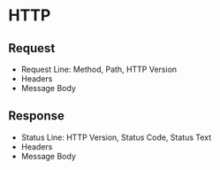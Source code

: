 # HTTP

## Request

- Request Line: Method, Path, HTTP Version
- Headers
- Message Body

## Response

- Status Line: HTTP Version, Status Code, Status Text
- Headers
- Message Body